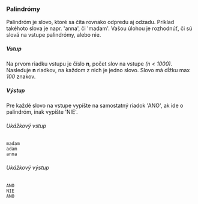 ### Palindrómy
Palindróm je slovo, ktoré sa číta rovnako odpredu aj odzadu.
Príklad takéhoto slova je napr. 'anna', či 'madam'.
Vašou úlohou je rozhodnúť, či sú slová na vstupe palindrómy,
alebo nie.

##### Vstup
Na prvom riadku vstupu je číslo **n**, počet slov na vstupe *(n < 1000)*. Nasleduje **n** riadkov, na každom z nich je jedno slovo. Slovo má dĺžku
max *100* znakov.

##### Výstup
Pre každé slovo na vstupe vypíšte na samostatný riadok 'ANO',
ak ide o palindróm, inak vypíšte 'NIE'.

###### Ukážkový vstup
```
madam
adam
anna
```

###### Ukážkový výstup
```
ANO
NIE
ANO
```

